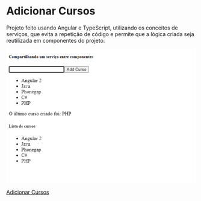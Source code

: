 # Adicionar Cursos

Projeto feito usando Angular e TypeScript, utilizando os conceitos de serviços, que evita a repetição de código e permite que a lógica criada seja reutilizada em componentes do projeto.

![](https://raw.githubusercontent.com/PedroMarcondes/Adicionar-Cursos/master/src/images/print-projeto.png)

[Adicionar Cursos](https://adicionar-cursos.vercel.app/)
